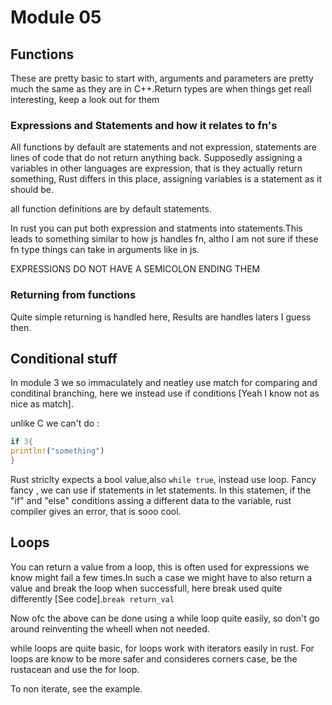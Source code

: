 # Module 05

## Functions

These are pretty basic to start with, arguments and parameters are pretty much the same as they
are in C++.Return types are when things get reall interesting, keep a look out for them

### Expressions and Statements and how it relates to fn's

All functions by default are statements and not expression, statements are lines of code that 
do not return anything back. Supposedly assigning a variables in other languages are expression,
that is they actually return something, Rust differs in this place, assigning variables is a 
statement as it should be.

all function definitions are by default statements.

In rust you can put both expression and statments into statements.This leads to something similar
to how js handles fn, altho I am not sure if these fn type things can take in arguments like in js.

EXPRESSIONS DO NOT HAVE A SEMICOLON ENDING THEM

### Returning from functions

Quite simple returning is handled here, Results are handles laters I guess then.

## Conditional stuff

In module 3 we so immaculately and neatley use match for comparing and conditinal branching, here
we instead use if conditions [Yeah I know not as nice as match].

unlike C we can't do :
```rs
if 3{
println!("something")
}
```
Rust striclty expects a bool value,also `while true`, instead use loop.
Fancy fancy , we can use if statements in let statements.
In this statemen, if the "if" and "else" conditions assing a different data to the variable, rust 
compiler gives an error, that is sooo cool.

## Loops

You can return a value from a loop, this is often used for expressions we know might fail a few 
times.In such a case we might have to also return a value and break the loop when successfull,
here break used quite differently [See code].`break return_val`

Now ofc the above can be done using a while loop quite easily, so don't go around reinventing
the wheell when not needed.

while loops are quite basic, for loops work with iterators easily in rust. For loops are know to 
be more safer and consideres corners case, be the rustacean and use the for loop.

To non iterate, see the example.
